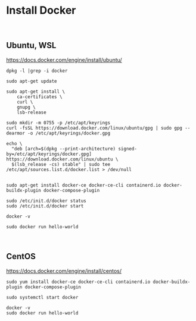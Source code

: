 

# Install Docker

<br>

## Ubuntu, WSL
https://docs.docker.com/engine/install/ubuntu/

```
dpkg -l |grep -i docker
```


```shell
sudo apt-get update

sudo apt-get install \
    ca-certificates \
    curl \
    gnupg \
    lsb-release

sudo mkdir -m 0755 -p /etc/apt/keyrings
curl -fsSL https://download.docker.com/linux/ubuntu/gpg | sudo gpg --dearmor -o /etc/apt/keyrings/docker.gpg

echo \
  "deb [arch=$(dpkg --print-architecture) signed-by=/etc/apt/keyrings/docker.gpg] https://download.docker.com/linux/ubuntu \
  $(lsb_release -cs) stable" | sudo tee /etc/apt/sources.list.d/docker.list > /dev/null


sudo apt-get install docker-ce docker-ce-cli containerd.io docker-buildx-plugin docker-compose-plugin

sudo /etc/init.d/docker status
sudo /etc/init.d/docker start

docker -v

sudo docker run hello-world
```

<br>

## CentOS
https://docs.docker.com/engine/install/centos/

```
sudo yum install docker-ce docker-ce-cli containerd.io docker-buildx-plugin docker-compose-plugin

sudo systemctl start docker

docker -v
sudo docker run hello-world
```
